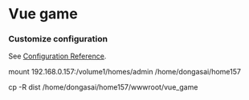 # Vue game


### Customize configuration
See [Configuration Reference](https://cli.vuejs.org/config/).

mount 192.168.0.157:/volume1/homes/admin /home/dongasai/home157



cp -R  dist /home/dongasai/home157/wwwroot/vue_game
